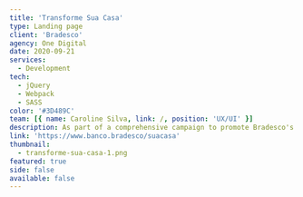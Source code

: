 ```yaml
---
title: 'Transforme Sua Casa'
type: Landing page
client: 'Bradesco'
agency: One Digital
date: 2020-09-21
services:
  - Development
tech:
  - jQuery
  - Webpack
  - SASS
color: '#3D489C'
team: [{ name: Caroline Silva, link: /, position: 'UX/UI' }]
description: As part of a comprehensive campaign to promote Bradesco's credit and debit card products across multiple brands, I contributed to the development of a landing page that enabled users to generate coupons based on their card spending, with prizes awarded through a drawing mechanism. The landing page was integrated with the client's main website and included a user login feature, which allowed users to access their coupons or opt out of the promotion.<br><br>During this project, I utilized my expertise in front-end development to create a visually appealing and user-friendly design that aligned with the client's branding standards. I also collaborated closely with the backend team to ensure seamless integration and effective data tracking, including performance analytics and user engagement metrics.
link: 'https://www.banco.bradesco/suacasa'
thumbnail:
  - transforme-sua-casa-1.png
featured: true
side: false
available: false
---
```

